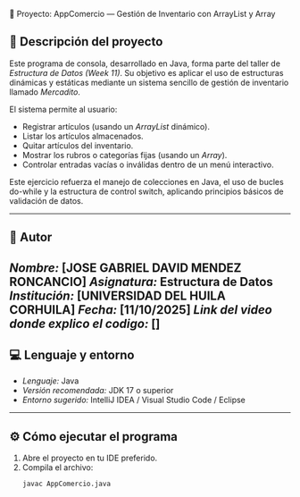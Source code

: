 🛒 Proyecto: AppComercio — Gestión de Inventario con ArrayList y Array

## 📘 Descripción del proyecto
Este programa de consola, desarrollado en Java, forma parte del taller de *Estructura de Datos (Week 11)*.
Su objetivo es aplicar el uso de estructuras dinámicas y estáticas mediante un sistema sencillo de gestión de inventario llamado *Mercadito*.

El sistema permite al usuario:
- Registrar artículos (usando un *ArrayList* dinámico).
- Listar los artículos almacenados.
- Quitar artículos del inventario.
- Mostrar los rubros o categorías fijas (usando un *Array*).
- Controlar entradas vacías o inválidas dentro de un menú interactivo.

Este ejercicio refuerza el manejo de colecciones en Java, el uso de bucles do-while y la estructura de control switch, aplicando principios básicos de validación de datos.

---

## 👤 Autor
*Nombre:* [JOSE GABRIEL DAVID MENDEZ RONCANCIO]
*Asignatura:* Estructura de Datos
*Institución:* [UNIVERSIDAD DEL HUILA CORHUILA]
*Fecha:* [11/10/2025]
*Link del video donde explico el codigo:* []
---

## 💻 Lenguaje y entorno
- *Lenguaje:* Java
- *Versión recomendada:* JDK 17 o superior
- *Entorno sugerido:* IntelliJ IDEA / Visual Studio Code / Eclipse

---

## ⚙️ Cómo ejecutar el programa
1. Abre el proyecto en tu IDE preferido.
2. Compila el archivo:
   ```bash
   javac AppComercio.java